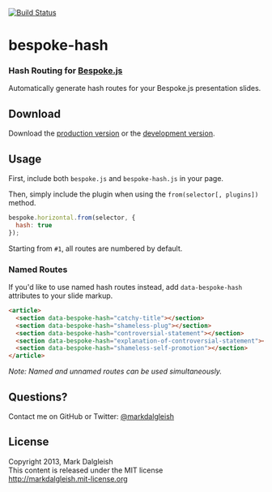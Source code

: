 [![Build Status](https://secure.travis-ci.org/markdalgleish/bespoke-hash.png)](http://travis-ci.org/markdalgleish/bespoke-hash)

# bespoke-hash

### Hash Routing for [Bespoke.js](https://github.com/markdalgleish/bespoke.js)

Automatically generate hash routes for your Bespoke.js presentation slides.

## Download

Download the [production version][min] or the [development version][max].

[min]: https://raw.github.com/markdalgleish/bespoke-hash/master/dist/bespoke-hash.min.js
[max]: https://raw.github.com/markdalgleish/bespoke-hash/master/dist/bespoke-hash.js

## Usage

First, include both `bespoke.js` and `bespoke-hash.js` in your page.

Then, simply include the plugin when using the `from(selector[, plugins])` method.

```js
bespoke.horizontal.from(selector, {
  hash: true
});
```
Starting from `#1`, all routes are numbered by default.

### Named Routes

If you'd like to use named hash routes instead, add `data-bespoke-hash` attributes to your slide markup.

```html
<article>
  <section data-bespoke-hash="catchy-title"></section>
  <section data-bespoke-hash="shameless-plug"></section>
  <section data-bespoke-hash="controversial-statement"></section>
  <section data-bespoke-hash="explanation-of-controversial-statement"></section>
  <section data-bespoke-hash="shameless-self-promotion"></section>
</article>
```

*Note: Named and unnamed routes can be used simultaneously.*

## Questions?

Contact me on GitHub or Twitter: [@markdalgleish](http://twitter.com/markdalgleish)

## License

Copyright 2013, Mark Dalgleish  
This content is released under the MIT license  
http://markdalgleish.mit-license.org